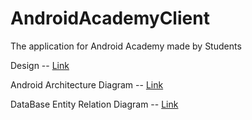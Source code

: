 # AndroidAcademyClient
The application for Android Academy made by Students

Design -- [Link](https://www.figma.com/file/qoC9xPS1X7GU9VcGK8SSpA/Main?node-id=0%3A1)

Android Architecture Diagram -- [Link](https://drive.google.com/file/d/1svw28LBVJ2k2EIOyJmdzE41NW1Q-UQ3o/view?usp=sharing)

DataBase Entity Relation Diagram -- [Link](https://drive.google.com/file/d/1rtEUZz_3XEBnn2Ck9IwUpzrevrE9lzRU/view?usp=sharing)

